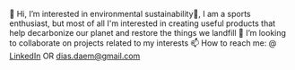 👋 Hi, I’m interested in environmental sustainability🌱, I am a sports enthusiast, but most of all I'm interested in creating useful products that help decarbonize our planet and restore the things we landfill
💞️ I’m looking to collaborate on projects related to my interests
📫 How to reach me: @ [LinkedIn](https://www.linkedin.com/in/007dias/) OR dias.daem@gmail.com

<!---
daemondias/daemondias is a ✨ special ✨ repository because its `README.md` (this file) appears on your GitHub profile.
You can click the Preview link to take a look at your changes.
--->
